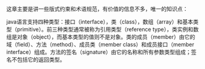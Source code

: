 这章主要是讲一些版式约束和术语规范，有价值的信息不多，唯一的知识点：

java语言支持四种类型：接口（interface），类（class），数组（array）和基本类型（primitive）。前三种类型通常被称为引用类型（reference type），类实例和数组是对象（object），而基本类型的值则不是对象。类的成员（member）由它的域（field）、方法（method）、成员类（member class）和成员接口（member interface）组成。方法的签名（signature）由它的名称和所有参数类型组成；签名不包括它的返回类型。

